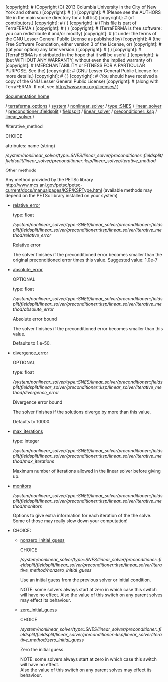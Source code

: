 [copyright]: # (Copyright (C) 2013 Columbia University in the City of New York and others.)
[copyright]: # ( )
[copyright]: # (Please see the AUTHORS file in the main source directory for a full list)
[copyright]: # (of contributors.)
[copyright]: # ( )
[copyright]: # (This file is part of TerraFERMA.)
[copyright]: # ( )
[copyright]: # (TerraFERMA is free software: you can redistribute it and/or modify)
[copyright]: # (it under the terms of the GNU Lesser General Public License as published by)
[copyright]: # (the Free Software Foundation, either version 3 of the License, or)
[copyright]: # ((at your option) any later version.)
[copyright]: # ( )
[copyright]: # (TerraFERMA is distributed in the hope that it will be useful,)
[copyright]: # (but WITHOUT ANY WARRANTY; without even the implied warranty of)
[copyright]: # (MERCHANTABILITY or FITNESS FOR A PARTICULAR PURPOSE. See the)
[copyright]: # (GNU Lesser General Public License for more details.)
[copyright]: # ( )
[copyright]: # (You should have received a copy of the GNU Lesser General Public License)
[copyright]: # (along with TerraFERMA. If not, see <http://www.gnu.org/licenses/>.)

[documentation home](Documentation)

/ [terraferma_options](../../../../../../../../../../terraferma_options.md) / [system](../../../../../../../../../system.md) / [nonlinear_solver](../../../../../../../../nonlinear_solver.md) / [type::SNES](../../../../../../../type__SNES.md) / [linear_solver](../../../../../../linear_solver.md) / [preconditioner::fieldsplit](../../../../../preconditioner__fieldsplit.md) / [fieldsplit](../../../../fieldsplit.md) / [linear_solver](../../../linear_solver.md) / [preconditioner::ksp](../../preconditioner__ksp.md) / [linear_solver](../linear_solver.md) /

#iterative_method

CHOICE 

attributes: name (string) 

*/system/nonlinear_solver/type::SNES/linear_solver/preconditioner::fieldsplit/fieldsplit/linear_solver/preconditioner::ksp/linear_solver/iterative_method*

Other methods

Any method provided by the PETSc library
http://www.mcs.anl.gov/petsc/petsc-current/docs/manualpages/KSP/KSPType.html
(available methods may depend on the PETSc library installed on your system)

* [relative_error](iterative_method/relative_error.md "child")

    type: float

    */system/nonlinear_solver/type::SNES/linear_solver/preconditioner::fieldsplit/fieldsplit/linear_solver/preconditioner::ksp/linear_solver/iterative_method/relative_error*

    Relative error
    
    The solver finishes if the preconditioned error becomes smaller than the original preconditioned error times this value.
    Suggested value: 1.0e-7

* [absolute_error](iterative_method/absolute_error.md "child")

    OPTIONAL 

    type: float

    */system/nonlinear_solver/type::SNES/linear_solver/preconditioner::fieldsplit/fieldsplit/linear_solver/preconditioner::ksp/linear_solver/iterative_method/absolute_error*

    Absolute error bound
    
    The solver finishes if the preconditioned error becomes smaller than this value.
    
    Defaults to 1.e-50.

* [divergence_error](iterative_method/divergence_error.md "child")

    OPTIONAL 

    type: float

    */system/nonlinear_solver/type::SNES/linear_solver/preconditioner::fieldsplit/fieldsplit/linear_solver/preconditioner::ksp/linear_solver/iterative_method/divergence_error*

    Divergence error bound
    
    The solver finishes if the solutions diverge by more than this value.
    
    Defaults to 10000.

* [max_iterations](iterative_method/max_iterations.md "child")

    type: integer

    */system/nonlinear_solver/type::SNES/linear_solver/preconditioner::fieldsplit/fieldsplit/linear_solver/preconditioner::ksp/linear_solver/iterative_method/max_iterations*

    Maximum number of iterations allowed in the linear solver
    before giving up.

* [monitors](iterative_method/monitors.md "child")

    */system/nonlinear_solver/type::SNES/linear_solver/preconditioner::fieldsplit/fieldsplit/linear_solver/preconditioner::ksp/linear_solver/iterative_method/monitors*

    Options to give extra information for each iteration of the
    the solve. Some of those may really slow down your computation!

* CHOICE:
    * [nonzero_initial_guess](iterative_method/nonzero_initial_guess.md "child")

        CHOICE 

        */system/nonlinear_solver/type::SNES/linear_solver/preconditioner::fieldsplit/fieldsplit/linear_solver/preconditioner::ksp/linear_solver/iterative_method/nonzero_initial_guess*

        Use an initial guess from the previous solver or initial condition.
        
        NOTE: some solvers always start at zero in which case this switch will have no effect.
        Also the value of this switch on any parent solves may effect its behaviour.

    * [zero_initial_guess](iterative_method/zero_initial_guess.md "child")

        CHOICE 

        */system/nonlinear_solver/type::SNES/linear_solver/preconditioner::fieldsplit/fieldsplit/linear_solver/preconditioner::ksp/linear_solver/iterative_method/zero_initial_guess*

        Zero the initial guess.
        
        NOTE: some solvers always start at zero in which case this switch will have no effect.  
        Also the value of this switch on any parent solves may effect its behaviour.

[autogenerated]: # (This file was automatically generated from the schema file:/home/cwilson/repos/github/TerraFERMA/TerraFERMA/buckettools/schemas/solvers.rng.)

